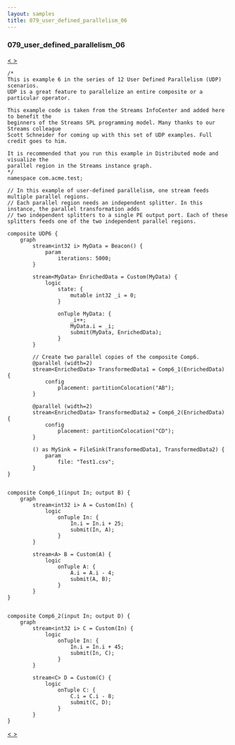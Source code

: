 ```yaml
---
layout: samples
title: 079_user_defined_parallelism_06
---
```


### 079_user_defined_parallelism_06

<div class="sampleNav"><a class="button" href="/sx43/samples/spl-for-beginner/078_user_defined_parallelism_05_com_acme_test_UDP5_spl/"> < </a><a class="button" href="/sx43/samples/spl-for-beginner/080_user_defined_parallelism_07_com_acme_test_UDP7_spl/"> > </a>
</div>

~~~~~~
/*
This is example 6 in the series of 12 User Defined Parallelism (UDP) scenarios.
UDP is a great feature to parallelize an entire composite or a particular operator.

This example code is taken from the Streams InfoCenter and added here to benefit the
beginners of the Streams SPL programming model. Many thanks to our Streams colleague
Scott Schneider for coming up with this set of UDP examples. Full credit goes to him.

It is recommended that you run this example in Distributed mode and visualize the
parallel region in the Streams instance graph.
*/
namespace com.acme.test;

// In this example of user-defined parallelism, one stream feeds multiple parallel regions.
// Each parallel region needs an independent splitter. In this instance, the parallel transformation adds
// two independent splitters to a single PE output port. Each of these splitters feeds one of the two independent parallel regions.

composite UDP6 {
	graph
		stream<int32 i> MyData = Beacon() {
			param
				iterations: 5000; 
		}

		stream<MyData> EnrichedData = Custom(MyData) {
			logic
				state: {
					mutable int32 _i = 0;
				}
				
				onTuple MyData: {
					_i++;
					MyData.i = _i;
					submit(MyData, EnrichedData);
				}
		}
		
		// Create two parallel copies of the composite Comp6.
		@parallel (width=2)
		stream<EnrichedData> TransformedData1 = Comp6_1(EnrichedData) {
			config
				placement: partitionColocation("AB");
		}

		@parallel (width=2)
		stream<EnrichedData> TransformedData2 = Comp6_2(EnrichedData) {
			config
				placement: partitionColocation("CD");
		}
		
		() as MySink = FileSink(TransformedData1, TransformedData2) {
			param
				file: "Test1.csv";
		}		
}


composite Comp6_1(input In; output B) {
	graph
		stream<int32 i> A = Custom(In) {
			logic
				onTuple In: {
					In.i = In.i + 25;
					submit(In, A);
				}
		}
		
		stream<A> B = Custom(A) {
			logic
				onTuple A: {
					A.i = A.i - 4;
					submit(A, B);
				}
		}
}


composite Comp6_2(input In; output D) {
	graph
		stream<int32 i> C = Custom(In) {
			logic
				onTuple In: {
					In.i = In.i + 45;
					submit(In, C);
				}
		}
		
		stream<C> D = Custom(C) {
			logic
				onTuple C: {
					C.i = C.i - 8;
					submit(C, D);
				}
		}
}
~~~~~~

<div class="sampleNav"><a class="button" href="/sx43/samples/spl-for-beginner/078_user_defined_parallelism_05_com_acme_test_UDP5_spl/"> < </a><a class="button" href="/sx43/samples/spl-for-beginner/080_user_defined_parallelism_07_com_acme_test_UDP7_spl/"> > </a>
</div>

